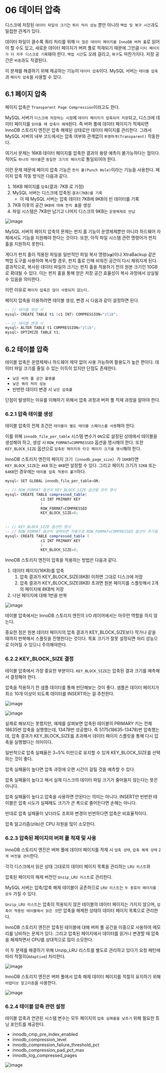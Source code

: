 # 06 데이터 압축

디스크에 저장된 `데이터 파일의 크기`는 `쿼리 처리 성능` 뿐만 아니라 `백업 및 복구 시간`과도 밀접한 관계가 있다.

데이터 파일이 클수록 쿼리 처리를 위해 `더 많은 데이터 페이지를 InnoDB 버퍼 풀`로 읽어야 할 수도 있고, 새로운 데이터 페이지가 버퍼 풀로 적재되기 때문에 그만큼 `더티 페이지가 더 자주 디스크로 기록`돼야 한다. `백업 시간`도 오래 걸리고, `복구`도 마찬가지다. 저장 공간은 `비용`과도 직결된다.

이 문제를 해결하기 위해 제공하는 기능이 `데이터 압축`이다. MySQL 서버는 `테이블 압축`과 `페이지 압축`을 사용할 수 있다.

## 6.1 페이지 압축

페이지 압축은 `Transparent Page Compression`이라고도 한다. 

MySQL 서버가 `디스크에 저장하는 시점`에 `데이터 페이지가 압축되어 저장`되고, 디스크에 데이터 페이지를 `읽어올 때 압축이 해제`된다. 즉 버퍼 풀에 데이터 페이지가 적재되면 InnoDB 스토리지 엔진은 압축 해제된 상태로만 데이터 페이지를 관리한다. 그래서 MySQL 서버의 내부 코드에서는 압축 여부와 관계없이 `투명하게(Transparent)` 작동한다. 

여기서 문제는 16KB 데이터 페이지를 압축한 결과의 용량 예측이 불가능하다는 점이다. 적어도 `하나의 테이블`은 `동일한 크기의 페이지`로 통일되어야 한다. 

이런 문제 때문에 페이지 압축 기능은 `펀치 홀(Punch Hole)`이라는 기능을 사용한다. 페이지 압축 작동 방식은 다음과 같다.

1. 16KB 페이지를 `압축`(결과: 7KB 로 가정)
2. MySQL 서버는 디스크에 압축된 `결과(7KB)를 기록`
    - 이 때 MySQL 서버는 압축 데이터 7KB에 9KB의 빈 데이터를 기록
3. 7KB 이후의 공간 `9KB에 대해 펀치 홀`을 생성
4. 파일 시스템은 7KB만 남기고 나머지 디스크의 9KB는 `운영체제로 반납`

![image](https://github.com/AK-47-Study/real-mysql-study/assets/79013722/40a8f243-b29f-4117-8692-0d90e390a248)


MySQL 서버의 페이지 압축의 문제는 펀치 홀 기능이 운영체제뿐만 아니라 하드웨어 자체에서도 기능을 지원해야 한다는 것이다. 또한, 아직 파일 시스템 관련 명령어가 펀치 홀을 지원하지 못한다. 

게다가 펀치 홀이 적용된 파일을 일반적인 파일 복사 명령(**`cp`**)이나 XtraBackup 같은 백업 도구를 사용하여 복사할 경우, 펀치 홀로 인해 비워진 공간이 다시 채워지게 된다. 결과적으로, 복사된 데이터 파일의 크기는 펀치 홀을 적용하기 전의 원본 크기인 10GB로 확대될 수 있다. 이는 펀치 홀을 통해 얻은 저장 공간 효율성이 복사 과정에서 상실될 수 있음을 의미한다. 

이런 이유로 `페이지 압축은 많이 사용되지 않는다.` 

페이지 압축을 이용하려면 테이블 생성, 변경 시 다음과 같이 설정하면 된다.

```java
-- // 테이블 생성 시
mysql> CREATE TABLE t1 (c1 INT) COMPRESSION="zlib";

-- // 테이블 변경 시
mysql> ALTER TABLE t1 COMPRESSION="zlib";
mysql> OPTIMIZE TABLE t1;
```

## 6.2 테이블 압축

테이블 압축은 운영체제나 하드웨어 제약 없이 사용 가능하여 활용도가 높은 편이다. 데이터 파일 크기를 줄일 수 있는 이득이 있지만 단점도 존재한다.

- `낮은 버퍼 풀 공간 활용률`
- `낮은 쿼리 처리 성능`
- 빈번한 데이터 변경 시 `낮은 압축률`

단점이 발생하는 이유를 이해하기 위해서 압축 과정과 버퍼 풀 적재 과정을 알아야 한다.

### 6.2.1 압축 테이블 생성

테이블 압축의 전제 조건은 `테이블이 별도 테이블 스페이스를 사용`해야 한다. 

이를 위해 `innodb_file_per_table` 시스템 변수가 `ON`으로 설정된 상태에서 테이블을 생성해야 하고, 생성 시 `ROW_FORMAT=COMPRESSED` 옵션을 명시해야 한다. 또한 `KEY_BLOCK_SIZE` 옵션으로 `압축된 페이지의 타깃 페이지 크기를 명시`해야 한다. 

InnoDB 스토리지 엔진의 페이지 크기（`innodb_page_size`）가 `16KB`라면 `KEY_BLOCK_SIZE`는 `4KB` 또는 `8KB`만 설정할 수 있다. 그리고 페이지 크기가 `32KB` 또는 `64KB`인 경우에는 `테이블 압축 적용이 불가`하다.

```java
mysql> SET GLOBAL innodb_file_per_table=ON;

-- // ROW_FORMAT 옵션과 KEY_BLOCK_SIZE 옵션을 모두 명시
mysql> CREATE TABLE compressed_table(
				c1 INT PRIMARY KEY
				)
				ROW_FORMAT=COMPRESSED
				KEY_BLOCK_SIZE=8;
				
		
-- // KEY_BLOCK_SIZE 옵션만 명시
-- // ROW_FORMAT 옵션이 생략되면 자동으로 ROW_FORMAT=COMPRESSED 옵션이 추가됨
mysql> CREATE TABLE compressed_table (
				c1 INT PRIMARY KEY
				)
				KEY_BLOCK_SIZE=8;
```

InnoDB 스토리지 엔진이 압축을 적용하는 방법은 다음과 같다.

1. 데이터 페이지(16KB)를 압축
    1. 압축 결과가 KEY_BLOCK_SIZE(8KB) 이하면 그대로 디스크에 저장
    2. 압축 결과가 KEY_BLOCK_SIZE(8KB) 초과면 원본 페이지를 스플릿해서 2개의 페이지에 8KB씩 저장
2. 나뉜 페이지에 대해 1번을 반복

![image](https://github.com/AK-47-Study/real-mysql-study/assets/79013722/c4d048c0-a7b5-4d33-9e1f-1f694f1c1360)


테이블 압축에서는 InnoDB 스토리지 엔진의 I/O 레이어에서는 아무런 역할을 하지 않는다.

중요한 점은 원본 데이터 페이지의 압축 결과가 KEY_BLOCK_SIZE보다 작거나 같을 때까지 반복해서 스플릿을 진행한다는 것이다. 목표 크기가 잘못 설정되면 처리 성능으로 이어질 수 있으니 주의해야한다.

### 6.2.2 KEY_BLOCK_SIZE 결정

테이블 압축에서 가장 중요한 부분이다. `KEY_BLOCK_SIZE`는 압축된 결과 크기를 예측해서 결정해야 한다. 

압축을 적용하기 전 샘플 데이터를 통해 판단해보는 것이 좋다. 샘플은 데이터 페이지가 최소 10개 이상이 되도록 데이터를 INSERT하는 걸 추천한다.

![image](https://github.com/AK-47-Study/real-mysql-study/assets/79013722/bfe99d8d-65d8-4e7c-b84d-9353a36b012d)


![image](https://github.com/AK-47-Study/real-mysql-study/assets/79013722/65ee17e6-031c-43b0-995a-a898187c31be)


실제로 해보지는 못했지만, 예제를 살펴보면 압축된 테이블의 PRIMARY 키는 전체 18635번 압축을 실행했는데, 13478번 성공했다. 즉 5175(18635-13478)번 압축했는데, 압축 결과가 KEY_BLOCK_SIZE를 초과해서 데이터 페이지 스플릿을 통해 다시 압축을 실행했다는 의미이다. 

일반적으로 압축 실패율은 3~5% 미만으로 유지할 수 있게 KEY_BLOCK_SIZE를 선택하는 것이 좋다.

압축 실패율이 높다면 압축 과정에 오랜 시간이 걸릴 것을 예측할 수 있다. 

압축 실패율이 높다고 해서 실제 디스크의 데이터 파일 크기가 줄어들지 않는다는 뜻은 아니다.

압축 실패율이 높다고 압축을 사용하면 안된다는 의미는 아니다. INSERT만 빈번한 테이블은 압축 시도가 실패해도 크기가 큰 폭으로 줄어든다면 손해는 아니다. 

반대로 압축 실패율이 낮더라도 조회와 변경이 빈번하다면 압축은 비효율적이다. 

압축 알고리즘(zlib)은 CPU 자원을 많이 소모한다. 

### 6.2.3 압축된 페이지의 버퍼 풀 적재 및 사용

InnoDB 스토리지 엔진은 버퍼 풀에 데이터 페이지를 적재 시 `압축 상태`, `압축 해제 상태` `2개 버전을 관리`한다.

각각 디스크에서 읽은 상태 그대로의 데이터 페이지 목록을 관리하는 `LRU 리스트`와 

압축된 페이지의 해제 버전인 `Unzip_LRU 리스트`로 관리한다. 

MySQL 서버는 압축/압축 해제 테이블이 공존하므로 `LRU 리스트`는 `두 종류의 페이지를 모두` 가질 수 있다.

`Unzip_LRU 리스트`는 압축이 적용되지 않은 테이블의 데이터 페이지는 가지지 않으며, `압축이 적용된 테이블에서 읽은 것`만 압축을 해제한 상태의 데이터 페이지 목록으로 관리한다. 

InnoDB 스토리지 엔진은 압축된 테이블에 대해 버퍼 풀 공간을 이중으로 사용하여 메모리를 낭비하는 문제가 있다. 그리고 압축된 페이지에서 데이터를 읽거나 변경할 때 압축을 해제하면서 CPU를 상대적으로 많이 소모한다.

이 두 문제를 해결하기 위해 Unzip_LRU 리스트를 별도로 관리하고 있다가 요청 패턴에 따라 적절히(`Adaptive`) 처리한다. 

![image](https://github.com/AK-47-Study/real-mysql-study/assets/79013722/69a1b2cd-2228-4e3d-8895-21fae5f8bf7d)


InnoDB 스토리지 엔진은 버퍼 풀에서 압축 해제 데이터 페이지를 적절히 유지하기 위해 `어댑티브 알고리즘`을 사용한다. 

![image](https://github.com/AK-47-Study/real-mysql-study/assets/79013722/862e02b9-7f53-4191-9956-0ebb148f352d)


### 6.2.4 테이블 압축 관련 설정

테이블 압축과 연관된 시스템 변수는 모두 페이지의 `압축 실패율을 낮추기` 위해 필요한 튜닝 포인트를 제공한다. 

- innodb_cmp_pre_index_enabled
- innodb_compression_level
- innodb_compression_failure_threshold_pct
- innodb_compression_pad_pct_max
- innodb_log_compressed_pages

![image](https://github.com/AK-47-Study/real-mysql-study/assets/79013722/0d3ac06d-ef30-41b1-92c4-8c82ac6d2fe2)
